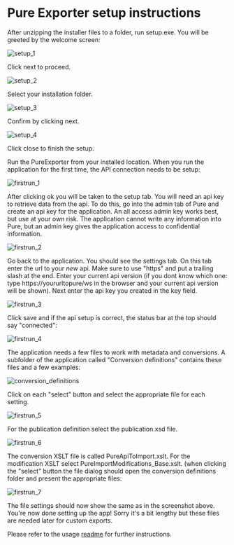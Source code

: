 
# Pure Exporter setup instructions

After unzipping the installer files to a folder, run setup.exe. You will be greeted by the welcome screen:

![setup_1](https://raw.githubusercontent.com/CopyCat73/CopyCat73.github.io/master/setup_1.png)

Click next to proceed.

![setup_2](https://raw.githubusercontent.com/CopyCat73/CopyCat73.github.io/master/setup_2.png)

Select your installation folder.

![setup_3](https://raw.githubusercontent.com/CopyCat73/CopyCat73.github.io/master/setup_3.png)

Confirm by clicking next. 

![setup_4](https://raw.githubusercontent.com/CopyCat73/CopyCat73.github.io/master/setup_4.png)

Click close to finish the setup.

Run the PureExporter from your installed location. When you run the application for the first time, the API connection needs to be setup:

![firstrun_1](https://raw.githubusercontent.com/CopyCat73/CopyCat73.github.io/master/firstrun_1.png)

After clicking ok you will be taken to the setup tab. You will need an api key to retrieve data from the api. To do this, go into the admin tab of Pure and create an api key for the application. An all access admin key works best, but use at your own risk. The application cannot write any information into Pure, but an admin key gives the application access to confidential information.

![firstrun_2](https://raw.githubusercontent.com/CopyCat73/CopyCat73.github.io/master/firstrun_2.png)

Go back to the application. You should see the settings tab.
On this tab enter the url to your *new* api. Make sure to use "https" and put a trailing slash at the end. Enter your current api version (if you dont know which one: type https://yoururltopure/ws in the browser and your current api version will be shown). Next enter the api key you created in the key field.  

![firstrun_3](https://raw.githubusercontent.com/CopyCat73/CopyCat73.github.io/master/firstrun_3.png)

Click save and if the api setup is correct, the status bar at the top should say "connected": 

![firstrun_4](https://raw.githubusercontent.com/CopyCat73/CopyCat73.github.io/master/firstrun_4.png)

The application needs a few files to work with metadata and conversions. A subfolder of the application called "Conversion definitions" contains these files and a few examples:

![conversion_definitions](https://raw.githubusercontent.com/CopyCat73/CopyCat73.github.io/master/conversion_definitions.png)

Click on each "select" button and select the appropriate file for each setting.

![firstrun_5](https://raw.githubusercontent.com/CopyCat73/CopyCat73.github.io/master/firstrun_5.png)

For the publication definition select the publication.xsd file. 

![firstrun_6](https://raw.githubusercontent.com/CopyCat73/CopyCat73.github.io/master/firstrun_6.png)

The conversion XSLT file is called PureApiToImport.xslt. For the modification XSLT select PureImportModifications_Base.xslt.
(when clicking the "select" button the file dialog should open the conversion definitions folder and present the appropriate files. 

![firstrun_7](https://raw.githubusercontent.com/CopyCat73/CopyCat73.github.io/master/firstrun_7.png)

The file settings should now show the same as in the screenshot above. You're now done setting up the app! Sorry it's a bit lengthy but these files are needed later for custom exports.  

Please refer to the usage [readme](https://github.com/CopyCat73/Pure-Dev/blob/master/USAGE.md) for further instructions. 
